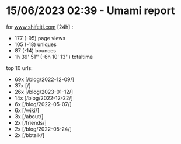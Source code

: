 # 15/06/2023 02:39 - Umami report
for www.shifeiti.com [24h] :

 - 177 (-95) page views
 - 105 (-18) uniques
 - 87 (-14) bounces
 - 1h 39' 51'' (-6h 10' 13'') totaltime


top 10 urls:
 - 69x [/blog/2022-12-09/]
 - 37x [/]
 - 26x [/blog/2023-01-12/]
 - 14x [/blog/2022-12-22/]
 - 6x [/blog/2022-05-07/]
 - 6x [/wiki/]
 - 3x [/about/]
 - 2x [/friends/]
 - 2x [/blog/2022-05-24/]
 - 2x [/bbtalk/]


